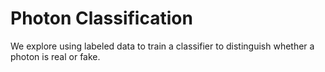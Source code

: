 # Photon Classification

We explore using labeled data to train a classifier to distinguish whether a photon is real or fake.
